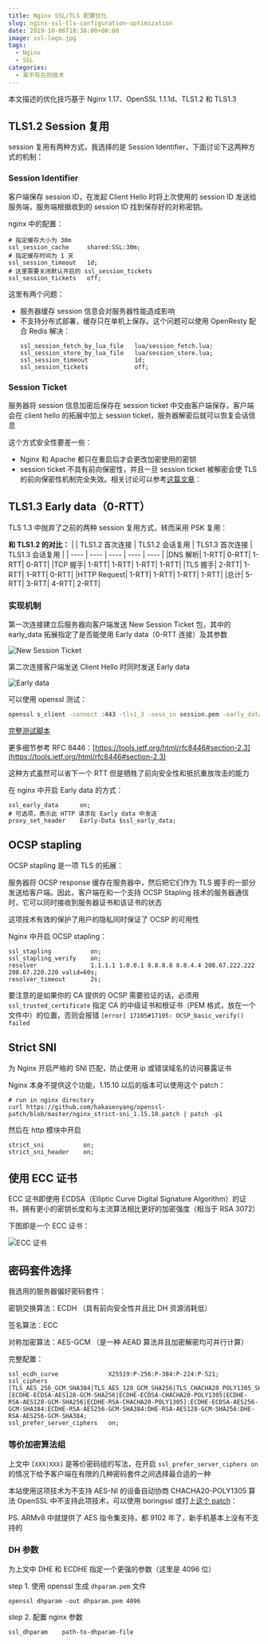 ```yaml
---
title: Nginx SSL/TLS 配置优化
slug: nginx-ssl-tls-configuration-optimization
date: 2019-10-06T18:38:00+08:00
image: ssl-logo.jpg
tags:
  - Nginx
  - SSL
categories:
  - 某不存在的技术
---
```


本文描述的优化技巧基于 Nginx 1.17、OpenSSL 1.1.1d、TLS1.2 和 TLS1.3

 <!-- More -->

## TLS1.2 Session 复用

session 复用有两种方式，我选择的是 Session Identifier，下面讨论下这两种方式的机制：

### Session Identifier

客户端保存 session ID，在发起 Client Hello 时将上次使用的 session ID 发送给服务端，服务端根据收到的 session ID 找到保存好的对称密钥。

nginx 中的配置：

```nginx
# 指定缓存大小为 30m
ssl_session_cache     shared:SSL:30m;
# 指定缓存时间为 1 天
ssl_session_timeout   1d;
# 这里需要关闭默认开启的 ssl_session_tickets
ssl_session_tickets   off;
```

这里有两个问题：

- 服务器缓存 session 信息会对服务器性能造成影响
- 不支持分布式部署，缓存只在单机上保存。这个问题可以使用 OpenResty 配合 Redis 解决：
  ```nginx
  ssl_session_fetch_by_lua_file   lua/session_fetch.lua;
  ssl_session_store_by_lua_file   lua/session_store.lua;
  ssl_session_timeout             1d;
  ssl_session_tickets             off;
  ```

### Session Ticket

服务器将 session 信息加密后保存在 session ticket 中交由客户端保存，客户端会在 client hello 的拓展中加上 session ticket，服务器解密后就可以恢复会话信息

这个方式安全性要差一些：

- Nginx 和 Apache 都只在重启后才会更改加密使用的密钥
- session ticket 不具有前向保密性，并且一旦 session ticket 被解密会使 TLS 的前向保密性机制完全失效。相关讨论可以参考[这篇文章](https://www.imperialviolet.org/2013/06/27/botchingpfs.html)：

## TLS1.3 Early data（0-RTT）

TLS 1.3 中抛弃了之前的两种 session 复用方式，转而采用 PSK 复用：

**和 TLS1.2 的对比：**
| | TLS1.2 首次连接 | TLS1.2 会话复用 | TLS1.3 首次连接 | TLS1.3 会话复用 |
| ---- | ---- | ---- | ---- | ---- |
|DNS 解析| 1-RTT| 0-RTT| 1-RTT| 0-RTT|
|TCP 握手| 1-RTT| 1-RTT| 1-RTT| 1-RTT|
|TLS 握手| 2-RTT| 1-RTT| 1-RTT| 0-RTT|
|HTTP Request| 1-RTT| 1-RTT| 1-RTT| 1-RTT|
|总计| 5-RTT| 3-RTT| 4-RTT| 2-RTT|

### 实现机制

第一次连接建立后服务器向客户端发送 New Session Ticket 包，其中的 early_data 拓展指定了是否能使用 Early data（0-RTT 连接）及其参数

![New Session Ticket](new-session-ticket.png)

第二次连接客户端发送 Client Hello 时同时发送 Early data

![Early data](early-data.png)

可以使用 openssl 测试：

```bash
openssl s_client -connect :443 -tls1_3 -sess_in session.pem -early_data request.txt
```

[完整测试脚本](https://gist.github.com/5e639bfaf012ad5840f36a591f7d4904#file-test-early-data-sh)

更多细节参考 RFC 8446：[https://tools.ietf.org/html/rfc8446#section-2.3](https://tools.ietf.org/html/rfc8446#section-2.3)

这种方式虽然可以省下一个 RTT 但是牺牲了前向安全性和抵抗重放攻击的能力

在 nginx 中开启 Early data 的方式：

```nginx
ssl_early_data      on;
# 可选项，表示此 HTTP 请求在 Early data 中发送
proxy_set_header    Early-Data $ssl_early_data;
```

## OCSP stapling

OCSP stapling 是一项 TLS 的拓展：

服务器将 OCSP response 缓存在服务器中，然后把它们作为 TLS 握手的一部分发送给客户端。因此，客户端在和一个支持 OCSP Stapling 技术的服务器通信时，它可以同时接收到服务器证书和该证书的状态

这项技术有效的保护了用户的隐私同时保证了 OCSP 的可用性

Nginx 中开启 OCSP stapling：

```nginx
ssl_stapling           on;
ssl_stapling_verify    on;
resolver               1.1.1.1 1.0.0.1 8.8.8.8 8.8.4.4 208.67.222.222 208.67.220.220 valid=60s;
resolver_timeout       2s;
```

要注意的是如果你的 CA 提供的 OCSP 需要验证的话，必须用 `ssl_trusted_certificate` 指定 CA 的中级证书和根证书（PEM 格式，放在一个文件中）的位置，否则会报错 `[error] 17105#17105: OCSP_basic_verify() failed`

## Strict SNI

为 Nginx 开启严格的 SNI 匹配，防止使用 ip 或错误域名的访问暴露证书

Nginx 本身不提供这个功能，1.15.10 以后的版本可以使用这个 patch：

```nginx
# run in nginx directory
curl https://github.com/hakasenyang/openssl-patch/blob/master/nginx_strict-sni_1.15.10.patch | patch -p1
```

然后在 http 模块中开启

```nginx
strict_sni           on;
strict_sni_header    on;
```

## 使用 ECC 证书

ECC 证书即使用 ECDSA（Elliptic Curve Digital Signature Algorithm）的证书，拥有更小的密钥长度和与主流算法相比更好的加密强度（相当于 RSA 3072）

下图即是一个 ECC 证书：

![ECC 证书](ecc-cert.png)

## 密码套件选择

我选用的服务器偏好密码套件：

密钥交换算法：ECDH （具有前向安全性并且比 DH 资源消耗低）

签名算法：ECC

对称加密算法：AES-GCM （是一种 AEAD 算法并且加密解密均可并行计算）

完整配置：

```nginx
ssl_ecdh_curve              X25519:P-256:P-384:P-224:P-521;
ssl_ciphers                 [TLS_AES_256_GCM_SHA384|TLS_AES_128_GCM_SHA256|TLS_CHACHA20_POLY1305_SHA256]:[ECDHE-ECDSA-AES128-GCM-SHA256|ECDHE-ECDSA-CHACHA20-POLY1305|ECDHE-RSA-AES128-GCM-SHA256|ECDHE-RSA-CHACHA20-POLY1305]:ECDHE-ECDSA-AES256-GCM-SHA384:ECDHE-RSA-AES256-GCM-SHA384:DHE-RSA-AES128-GCM-SHA256:DHE-RSA-AES256-GCM-SHA384;
ssl_prefer_server_ciphers   on;
```

### 等价加密算法组

上文中 `[XXX|XXX]` 是等价密码组的写法，在开启 `ssl_prefer_server_ciphers on` 的情况下给予客户端在有限的几种密码套件之间选择最合适的一种

本站使用这项技术为不支持 AES-NI 的设备自动协商 CHACHA20-POLY1305 算法
OpenSSL 中不支持此项技术，可以使用 boringssl 或打上[这个 patch](https://github.com/hakasenyang/openssl-patch/blob/master/openssl-equal-1.1.1d_ciphers.patch)：

PS. ARMv8 中就提供了 AES 指令集支持，都 9102 年了，新手机基本上没有不支持的

### DH 参数

为上文中 DHE 和 ECDHE 指定一个更强的参数（这里是 4096 位）

step 1. 使用 openssl 生成 `dhparam.pem` 文件

```nginx
openssl dhparam -out dhparam.pem 4096
```

step 2. 配置 nginx 参数

```nginx
ssl_dhparam    path-to-dhparam-file
```
